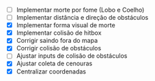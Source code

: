 - [ ] Implementar morte por fome (Lobo e Coelho)
- [ ] Implementar distância e direção de obstáculos
- [x] Implementar forma visual de morte
- [x] Implementar colisão de hitbox
- [x] Corrigir saindo fora do mapa
- [x] Corrigir colisão de obstáculos
- [ ] Ajustar inputs de colisão de obstáculos
- [x] Ajustar coleta de cenouras
- [x] Centralizar coordenadas